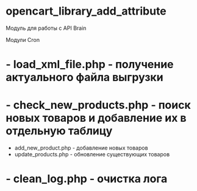 # opencart_library_add_attribute
Модуль для работы  с API Brain



Модули Cron
# - load_xml_file.php - получение актуального файла выгрузки
# - check_new_products.php - поиск новых товаров и добавление их в отдельную таблицу
- add_new_product.php - добавление новых товаров
- update_products.php - обновление существующих товаров
# - clean_log.php - очистка лога  